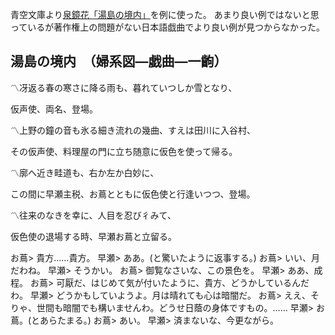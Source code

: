<!-- playscript-make-title -->

青空文庫より[泉鏡花「湯島の境内」](https://www.aozora.gr.jp/cards/000050/card3578.html)を例に使った。
あまり良い例ではないと思っているが著作権上の問題がない日本語戯曲でより良い例が見つからなかった。

## 湯島の境内　（婦系図―戯曲―一齣）

〽冴返る春の寒さに降る雨も、暮れていつしか雪となり、

仮声使、両名、登場。

〽上野の鐘の音も氷る細き流れの幾曲、すえは田川に入谷村、

その仮声使、料理屋の門に立ち随意に仮色を使って帰る。

〽廓へ近き畦道も、右か左か白妙に、

この間に早瀬主税、お蔦とともに仮色使と行逢いつつ、登場。

〽往来のなきを幸に、人目を忍び彳みて、

仮色使の退場する時、早瀬お蔦と立留る。

お蔦> 貴方……貴方。
早瀬> ああ。(と驚いたように返事する。)
お蔦> いい、月だわね。
早瀬> そうかい。
お蔦> 御覧なさいな、この景色を。
早瀬> ああ、成程。
お蔦> 可厭だ、はじめて気が付いたように、貴方、どうかしているんだわ。
早瀬> どうかもしていようよ。月は晴れても心は暗闇だ。
お蔦> ええ、そりゃ、世間も暗闇でも構いませんわ。どうせ日蔭の身体ですもの。……
早瀬> お蔦。(とあらたまる。)
お蔦> あい。
早瀬> 済まないな、今更ながら。
